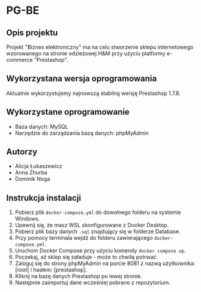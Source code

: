 # PG-BE
## Opis projektu
Projekt "Biznes elektroniczny" ma na celu stworzenie sklepu internetowego wzorowanego na stronie odzieżowej H&M przy użyciu platformy e-commerce "Prestashop".

## Wykorzystana wersja oprogramowania
Aktualnie wykorzystujemy najnowszą stabilną wersję Prestashop 1.7.8.

## Wykorzystane oprogramowanie
- Baza danych: MySQL
- Narzędzie do zarządzania bazą danych: phpMyAdmin

## Autorzy
- Alicja Łukaszewicz 
- Anna Zhurba 
- Dominik Noga 

## Instrukcja instalacji
1. Pobierz plik `docker-compose.yml` do dowolnego folderu na systemie Windows.
2. Upewnij się, że masz WSL skonfigurowane z Docker Desktop.
3. Pobierz plik bazy danych `.sql` znajdujący się w folderze Database.
4. Przy pomocy terminala wejdź do folderu zawierającego `docker-compose.yml`.
5. Uruchom Docker Compose przy użyciu komendy `docker compose up`.
6. Poczekaj, aż sklep się załaduje - może to chwilę potrwać.
7. Zaloguj się do strony phpMyAdmin na porcie 8081 z nazwą użytkownika: [root] i hasłem: [prestashop].
8. Kliknij na bazę danych Prestashop po lewej stronie.
9. Następnie zaimportuj dane wcześniej pobrane z repozytorium.
